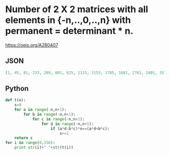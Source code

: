 # Number of 2 X 2 matrices with all elements in \{\-n,\.\.,0,\.\.,n\} with permanent \= determinant \* n\.
https://oeis.org/A280407
## JSON
```JSON
[1, 45, 81, 233, 289, 601, 625, 1113, 1153, 1785, 1681, 2761, 2401, 3577, 3505, 4665, 4225, 6185, 5329, 7673, 6945, 8601, 7921, 11033, 9665, 12265, 11793, 14089, 12769, 18073, 14641, 19945, 17281, 20121, 20593, 23961, 21025, 25417, 24177, 29177, 25921, 35449, 28561, 36233]
```
## Python
```Python
def t(n):
    s=0
    for a in range(-n,n+1):
        for b in range(-n,n+1):
            for c in range(-n,n+1):
                for d in range(-n,n+1):
                    if (a*d-b*c)*n==(a*d+b*c):
                        s+=1
    return s
for i in range(0,156):
    print str(i)+" "+str(t(i))
```
